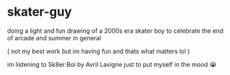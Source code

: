# skater-guy

doing a light and fun drawing of a 2000s era skater boy to celebrate the end of arcade and summer in general

( not my best work but im having fun and thats what matters lol )

im listening to Sk8er Boi by Avril Lavigne just to put myself in the mood 😭
